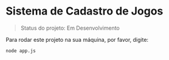 <h1>Sistema de Cadastro de Jogos</h1>

> Status do projeto: Em Desenvolvimento

Para rodar este projeto na sua máquina, por favor, digite: 
```
node app.js
```
